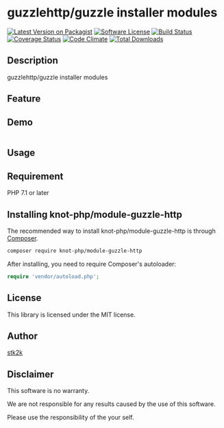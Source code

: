 guzzlehttp/guzzle installer modules
=======================

[![Latest Version on Packagist](https://img.shields.io/packagist/v/knot-php/module-guzzle-http.svg?style=flat-square)](https://packagist.org/packages/knot-php/module-guzzle-http)
[![Software License](https://img.shields.io/badge/license-MIT-brightgreen.svg?style=flat-square)](LICENSE.md)
[![Build Status](https://travis-ci.org/knot-php/module-guzzle-http.svg?branch=master)](https://travis-ci.org/knot-php/module-guzzle-http)
[![Coverage Status](https://coveralls.io/repos/github/knot-php/module-guzzle-http/badge.svg?branch=master)](https://coveralls.io/github/knot-php/module-guzzle-http?branch=master)
[![Code Climate](https://codeclimate.com/github/knot-php/module-guzzle-http/badges/gpa.svg)](https://codeclimate.com/github/knot-php/module-guzzle-http)
[![Total Downloads](https://img.shields.io/packagist/dt/knot-php/module-guzzle-http.svg?style=flat-square)](https://packagist.org/packages/knot-php/module-guzzle-http)

## Description

guzzlehttp/guzzle installer modules


## Feature

## Demo

```php

```

## Usage

## Requirement

PHP 7.1 or later

## Installing knot-php/module-guzzle-http

The recommended way to install knot-php/module-guzzle-http is through
[Composer](http://getcomposer.org).

```bash
composer require knot-php/module-guzzle-http
```

After installing, you need to require Composer's autoloader:

```php
require 'vendor/autoload.php';
```

## License
This library is licensed under the MIT license.

## Author

[stk2k](https://github.com/stk2k)

## Disclaimer

This software is no warranty.

We are not responsible for any results caused by the use of this software.

Please use the responsibility of the your self.


